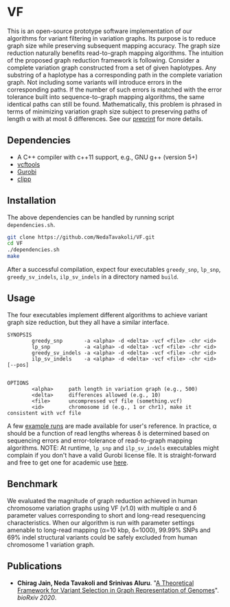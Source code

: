 VF
========================================================================

This is an open-source prototype software implementation of our algorithms for variant filtering in variation graphs. Its purpose is to reduce graph size while preserving subsequent mapping accuracy. The graph size reduction naturally benefits read-to-graph mapping algorithms. The intuition of the proposed graph reduction framework is following. Consider a complete variation graph constructed from a set of given haplotypes. Any substring of a haplotype has a corresponding path in the complete variation graph. Not including some variants will introduce errors in the corresponding paths. If the number of such errors is matched with the error tolerance built into sequence-to-graph mapping algorithms, the same identical paths can still be found. Mathematically, this problem is phrased in terms of minimizing variation graph size subject to preserving paths of length α with at most δ differences. See our [preprint](https://www.doi.org) for more details. 

## Dependencies
- A C++ compiler with c++11 support, e.g., GNU g++ (version 5+)
- [vcftools](https://vcftools.github.io/)
- [Gurobi](https://www.gurobi.com)
- [clipp](https://github.com/muellan/clipp)

## Installation
The above dependencies can be handled by running script `dependencies.sh`.
```sh
git clone https://github.com/NedaTavakoli/VF.git
cd VF
./dependencies.sh
make
```

After a successful compilation, expect four executables `greedy_snp`, `lp_snp`, `greedy_sv_indels`, `ilp_sv_indels` in a directory named `build`.

## Usage
The four executables implement different algorithms to achieve variant graph size reduction, but they all have a similar interface.
```
SYNOPSIS
        greedy_snp       -a <alpha> -d <delta> -vcf <file> -chr <id>
        lp_snp           -a <alpha> -d <delta> -vcf <file> -chr <id>
        greedy_sv_indels -a <alpha> -d <delta> -vcf <file> -chr <id>
        ilp_sv_indels    -a <alpha> -d <delta> -vcf <file> -chr <id> [--pos]


OPTIONS
        <alpha>     path length in variation graph (e.g., 500)
        <delta>     differences allowed (e.g., 10)
        <file>      uncompressed vcf file (something.vcf)
        <id>        chromosome id (e.g., 1 or chr1), make it consistent with vcf file
```

A few [example runs](examples) are made available for user's reference. In practice, α should be a function of read lengths whereas δ is determined based on sequencing errors and error-tolerance of read-to-graph mapping algorithms. NOTE: At runtime, `lp_snp` and `ilp_sv_indels` executables might complain if you don't have a valid Gurobi license file. It is straight-forward and free to get one for academic use [here](https://www.gurobi.com/downloads/end-user-license-agreement-academic).

## Benchmark

We evaluated the magnitude of graph reduction achieved in human chromosome variation graphs using VF (v1.0) with multiple α and δ parameter values corresponding to short and long-read resequencing characteristics. When our algorithm is run with parameter settings amenable to long-read mapping (α=10 kbp, δ=1000), 99.99% SNPs and 69% indel structural variants could be safely excluded from human chromosome 1 variation graph.

## Publications

- **Chirag Jain, Neda Tavakoli and Srinivas Aluru**. "[A Theoretical Framework for Variant Selection in Graph Representation of Genomes](https://www.doi.org)". *bioRxiv 2020*.
